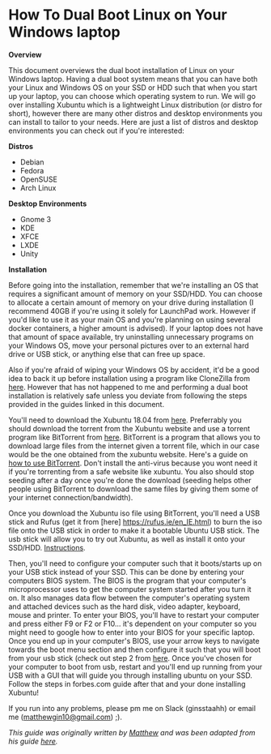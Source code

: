 # How To Dual Boot Linux on Your Windows laptop

<b>Overview</b>

This document overviews the dual boot installation of Linux on your Windows laptop.  Having a dual boot system means that you can have both your Linux and Windows OS on your SSD or HDD such that when you start up your laptop, you can choose which operating system to run.  We will go over installing Xubuntu which is a lightweight Linux distribution (or distro for short),
however there are many other distros and desktop environments you can install to tailor to your needs. Here are just a list of distros and desktop environments you can check out if you're interested:

<b>Distros</b>

- Debian
- Fedora
- OpenSUSE
- Arch Linux

<b>Desktop Environments</b>

- Gnome 3
- KDE
- XFCE
- LXDE
- Unity

<b>Installation</b>

Before going into the installation, remember that we're installing an OS that requires a significant amount of memory on your SSD/HDD.  You can choose to allocate a certain amount of memory on your drive during installation (I recommend 40GB if you're using it solely for LaunchPad work.  However if you'd like to use it as your main OS and you're planning on using several docker containers, a higher amount is advised).  If your laptop does not have that amount of space available, try uninstalling unnecessary programs on your Windows OS, move your personal pictures over to an external hard drive or USB stick, or anything else that can free up space.

Also if you're afraid of wiping your Windows OS by accident, it'd be a good idea to back it up before installation using a program like CloneZilla from [here](https://clonezilla.org/).  However that has not happened to me and performing a dual boot installation is relatively safe unless you deviate from following the steps provided in the guides linked in this document.

You'll need to download the Xubuntu 18.04 from [here](https://xubuntu.org/download).  Preferrably you should download the torrent from the Xubuntu website and use a torrent program like BitTorrent from [here](https://www.bittorrent.com/downloads/win).  BitTorrent is a program that allows you to download large files from the internet given a torrent file, which in our case would be the one obtained from the xubuntu website.  Here's a guide on [how to use BitTorrent](https://www.dailydot.com/debug/how-to-use-bittorrent/).  Don't install the anti-virus because you wont need it if you're torrenting from a safe website like xubuntu.  You also should stop seeding after a day once you're done the download (seeding helps other people using BitTorrent to download the same files by giving them some of your internet connection/bandwidth).

Once you download the Xubuntu iso file using BitTorrent, you'll need a USB stick and Rufus (get it from [here] https://rufus.ie/en_IE.html) to burn the iso file onto the USB stick in order to make it a bootable Ubuntu USB stick. The usb stick will allow you to try out Xubuntu, as well as install it onto your SSD/HDD. [Instructions](https://tutorials.ubuntu.com/tutorial/tutorial-create-a-usb-stick-on-windows#0).

Then, you'll need to configure your computer such that it boots/starts up on your USB stick instead of your SSD.  This can be done by entering your computers BIOS system.  The BIOS is the program that your computer's microprocessor uses to get the computer system started after you turn it on. It also manages data flow between the computer's operating system and attached devices such as the hard disk, video adapter, keyboard, mouse and printer.  To enter your BIOS, you'll have to restart your computer and press either F9 or F2 or F10... it's dependent on your computer so you might need to google how to enter into your BIOS for your specific laptop. Once you end up in your computer's BIOS, use your arrow keys to navigate towards the boot menu section and then configure it such that you will boot from your usb stick (check out step 2 from [here](https://www.forbes.com/sites/jasonevangelho/2018/08/29/beginners-guide-how-to-install-ubuntu-linux/).  Once you've chosen for your computer to boot from usb, restart and you'll end up running from your USB with a GUI that will guide you through installing ubuntu on your SSD.  Follow the steps in forbes.com guide after that and your done installing Xubuntu!

If you run into any problems, please pm me on Slack (ginsstaahh) or email me (matthewgin10@gmail.com) ;).

*This guide was originally written by [Matthew](https://github.com/ginsstaahh) and was been adapted from his guide
[here](https://docs.google.com/document/d/1QtvBIruTP2Puw5sPeV5qvlwdJ848kXeTc2Iq3ZcqfXA/).*
